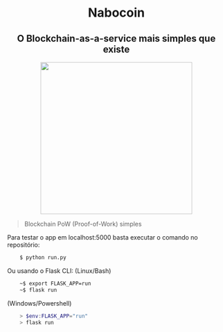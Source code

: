 <h1 align="center">Nabocoin</h1>
<h2 align="center">O Blockchain-as-a-service mais simples que existe</h2>


<div align="center">
  <img src="https://github.com/zerodois-bcc/NaboCoin/blob/main/application/static/img/icon.png" width="350px" height="350px">
</div>

>Blockchain PoW (Proof-of-Work) simples

Para testar o app em localhost:5000 basta executar o comando no repositório:

```bash
    $ python run.py
```
Ou usando o Flask CLI:
(Linux/Bash)
```bash
    ~$ export FLASK_APP=run
    ~$ flask run
```
(Windows/Powershell)
```powershell
    > $env:FLASK_APP="run"
    > flask run
```
